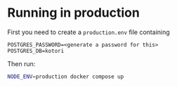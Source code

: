 # Running in production
First you need to create a `production.env` file containing
```
POSTGRES_PASSWORD=<generate a password for this>
POSTGRES_DB=kotori
```

Then run:
```sh
NODE_ENV=production docker compose up
```
